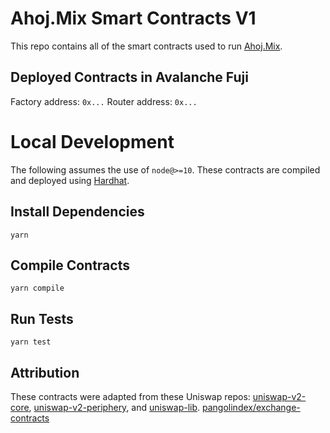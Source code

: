 # Ahoj.Mix Smart Contracts V1
This repo contains all of the smart contracts used to run [Ahoj.Mix](ahoj.finance).

## Deployed Contracts in Avalanche Fuji
Factory address: `0x...`
Router address: `0x...`

# Local Development

The following assumes the use of `node@>=10`. These contracts are compiled and deployed using [Hardhat](https://hardhat.org/).

## Install Dependencies

`yarn`

## Compile Contracts

`yarn compile`

## Run Tests

`yarn test`

## Attribution
These contracts were adapted from these Uniswap repos: [uniswap-v2-core](https://github.com/Uniswap/uniswap-v2-core), [uniswap-v2-periphery](https://github.com/Uniswap/uniswap-v2-core), and [uniswap-lib](https://github.com/Uniswap/uniswap-lib). [pangolindex/exchange-contracts](https://github.com/pangolindex/exchange-contracts)
